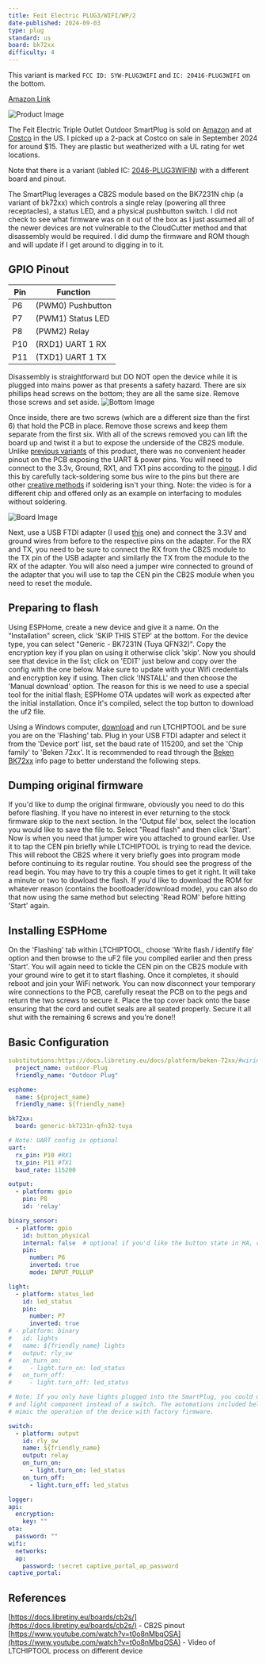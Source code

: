 ```yaml
---
title: Feit Electric PLUG3/WIFI/WP/2
date-published: 2024-09-03
type: plug
standard: us
board: bk72xx
difficulty: 4
---
```


This variant is marked `FCC ID: SYW-PLUG3WIFI` and `IC: 20416-PLUG3WIFI` on the bottom.

[Amazon Link](https://amzn.to/3TlrpOr)

![Product Image](box.jpg "Product Image")

The Feit Electric Triple Outlet Outdoor SmartPlug is sold on [Amazon](https://amzn.to/3TlrpOr) and at
[Costco](https://www.costco.com/feit-electric-triple-outlet-outdoor-smart-plugs-2-pack.product.4000263691.html) in the
US. I picked up a 2-pack at Costco on sale in September 2024 for around $15. They are plastic but weatherized with a UL
rating for wet locations.

Note that there is a variant (labled IC: [2046-PLUG3WIFIN](/devices/Feit-PLUG3-WIFI-WP-2-N/)) with a different board and
pinout.

The SmartPlug leverages a CB2S module based on the BK7231N chip (a variant of bk72xx) which controls a single relay
(powering all three receptacles), a status LED, and a physical pushbutton switch. I did not check to see what firmware
was on it out of the box as I just assumed all of the newer devices are not vulnerable to the CloudCutter method and
that disassembly would be required. I did dump the firmware and ROM though and will update if I get around to digging in
to it.

## GPIO Pinout

| Pin | Function          |
| --- | ----------------- |
| P6  | (PWM0) Pushbutton |
| P7  | (PWM1) Status LED |
| P8  | (PWM2) Relay      |
| P10 | (RXD1) UART 1 RX  |
| P11 | (TXD1) UART 1 TX  |

Disassembly is straightforward but DO NOT open the device while it is plugged into mains power as that presents a safety
hazard. There are six phillips head screws on the bottom; they are all the same size. Remove those screws and set aside.
![Bottom Image](bottom.jpg "Bottom of device")

Once inside, there are two screws (which are a different size than the first 6) that hold the PCB in place. Remove those
screws and keep them separate from the first six. With all of the screws removed you can lift the board up and twist it
a but to expose the underside of the CB2S module. Unlike
[previous variants](https://community.home-assistant.io/t/costco-feit-dual-outlet-outdoor-smart-plug/167786) of this
product, there was no convenient header pinout on the PCB exposing the UART & power pins. You will need to connect to
the 3.3v, Ground, RX1, and TX1 pins according to the [pinout](https://docs.libretiny.eu/boards/cb2s/). I did this by
carefully tack-soldering some bus wire to the pins but there are other
[creative methods](https://www.youtube.com/watch?v=t0o8nMbqOSA) if soldering isn't your thing. Note: the video is for a
different chip and offered only as an example on interfacing to modules without soldering.

![Board Image](board.jpg "Bottom of board")

Next, use a USB FTDI adapter (I used
[this](https://www.amazon.com/HiLetgo-FT232RL-Converter-Adapter-Breakout/dp/B00IJXZQ7C/) one) and connect the 3.3V and
ground wires from before to the respective pins on the adapter. For the RX and TX, you need to be sure to connect the RX
from the CB2S module to the TX pin of the USB adapter and similarly the TX from the module to the RX of the adapter. You
will also need a jumper wire connected to ground of the adapter that you will use to tap the CEN pin the CB2S module
when you need to reset the module.

## Preparing to flash

Using ESPHome, create a new device and give it a name. On the "Installation" screen, click 'SKIP THIS STEP' at the
bottom. For the device type, you can select "Generic - BK7231N (Tuya QFN32)". Copy the encryption key if you plan on
using it otherwise click 'skip'. Now you should see that device in the list; click on 'EDIT' just below and copy over
the config with the one below. Make sure to update with your Wifi credentials and encryption key if using. Then click
'INSTALL' and then choose the 'Manual download' option. The reason for this is we need to use a special tool for the
initial flash; ESPHome OTA updates will work as expected after the initial installation. Once it's compiled, select the
top button to download the uf2 file.

Using a Windows computer, [download](https://github.com/libretiny-eu/ltchiptool/releases) and run LTCHIPTOOL and be sure
you are on the 'Flashing' tab. Plug in your USB FTDI adapter and select it from the 'Device port' list, set the baud
rate of 115200, and set the 'Chip family' to 'Beken 72xx'. It is recommended to read through the
[Beken BK72xx](https://docs.libretiny.eu/docs/platform/beken-72xx/) info page to better understand the following steps.

## Dumping original firmware

If you'd like to dump the original firmware, obviously you need to do this before flashing. If you have no interest in
ever returning to the stock firmware skip to the next section. In the 'Output file' box, select the location you would
like to save the file to. Select "Read flash" and then click 'Start'. Now is when you need that jumper wire you attached
to ground earlier. Use it to tap the CEN pin briefly while LTCHIPTOOL is trying to read the device. This will reboot the
CB2S where it very briefly goes into program mode before continuing to its regular routine. You should see the progress
of the read begin. You may have to try this a couple times to get it right. It will take a minute or two to dowload the
flash. If you'd like to download the ROM for whatever reason (contains the bootloader/download mode), you can also do
that now using the same method but selecting 'Read ROM' before hitting 'Start' again.

## Installing ESPHome

On the 'Flashing' tab within LTCHIPTOOL, choose 'Write flash / identify file' option and then browse to the uF2 file you
compiled earlier and then press 'Start'. You will again need to tickle the CEN pin on the CB2S module with your ground
wire to get it to start flashing. Once it completes, it should reboot and join your WiFi network. You can now disconnect
your temporary wire connections to the PCB, carefully reseat the PCB on to the pegs and return the two screws to secure
it. Place the top cover back onto the base ensuring that the cord and outlet seals are all seated properly. Secure it
all shut with the remaining 6 screws and you're done!!

## Basic Configuration

```yaml
substitutions:https://docs.libretiny.eu/docs/platform/beken-72xx/#wiring
  project_name: outdoor-Plug
  friendly_name: "Outdoor Plug"

esphome:
  name: ${project_name}
  friendly_name: ${friendly_name}

bk72xx:
  board: generic-bk7231n-qfn32-tuya

# Note: UART config is optional
uart:
  rx_pin: P10 #RX1
  tx_pin: P11 #TX1
  baud_rate: 115200

output:
  - platform: gpio
    pin: P8
    id: 'relay'

binary_sensor:
  - platform: gpio
    id: button_physical
    internal: false  # optional if you'd like the button state in HA, change to true
    pin:
      number: P6
      inverted: true
      mode: INPUT_PULLUP

light:
  - platform: status_led
    id: led_status
    pin:
      number: P7
      inverted: true
# - platform: binary
#   id: lights
#   name: ${friendly_name} lights
#   output: rly_sw
#   on_turn_on:
#     - light.turn_on: led_status
#   on_turn_off:
#     - light.turn_off: led_status

# Note: If you only have lights plugged into the SmartPlug, you could use
# and light component instead of a switch. The automations included below
# mimic the operation of the device with factory firmware.

switch:
  - platform: output
    id: rly_sw
    name: ${friendly_name}
    output: relay
    on_turn_on:
      - light.turn_on: led_status
    on_turn_off:
      - light.turn_off: led_status

logger:
api:
  encryption:
    key: ""
ota:
  password: ""
wifi:
  networks:
  ap:
    password: !secret captive_portal_ap_password
captive_portal:

```

## References

[https://docs.libretiny.eu/boards/cb2s/](https://docs.libretiny.eu/boards/cb2s/) - CB2S pinout
[https://www.youtube.com/watch?v=t0o8nMbqOSA](https://www.youtube.com/watch?v=t0o8nMbqOSA) - Video of LTCHIPTOOL process
on different device
